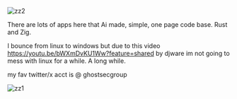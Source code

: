 ![zz2](https://github.com/user-attachments/assets/e54f4c9f-843b-4ae3-85b3-515c673b739e)






There are lots of apps here that Ai made, simple, one page code base. Rust and Zig. 

I bounce from linux to windows but due to this video https://youtu.be/bWXmDvKU1Ww?feature=shared by djware  im not going to mess with linux for a while. A long while. 


my fav twitter/x acct is @ ghostsecgroup







![zz1](https://github.com/user-attachments/assets/26522f0b-7f6e-43b8-9298-d24958cd6ec4)
